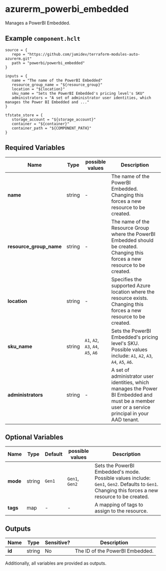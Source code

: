 # azurerm_powerbi_embedded

Manages a PowerBI Embedded.

## Example `component.hclt`

```hcl
source = {
   repo = "https://github.com/jumidev/terraform-modules-auto-azurerm.git"   
   path = "powerbi/powerbi_embedded"   
}

inputs = {
   name = "The name of the PowerBI Embedded"   
   resource_group_name = "${resource_group}"   
   location = "${location}"   
   sku_name = "Sets the PowerBI Embedded's pricing level's SKU"   
   administrators = "A set of administrator user identities, which manages the Power BI Embedded and ..."   
}

tfstate_store = {
   storage_account = "${storage_account}"   
   container = "${container}"   
   container_path = "${COMPONENT_PATH}"   
}

```

## Required Variables

| Name | Type |  possible values |  Description |
| ---- | --------- |  ----------- | ----------- |
| **name** | string |  -  |  The name of the PowerBI Embedded. Changing this forces a new resource to be created. | 
| **resource_group_name** | string |  -  |  The name of the Resource Group where the PowerBI Embedded should be created. Changing this forces a new resource to be created. | 
| **location** | string |  -  |  Specifies the supported Azure location where the resource exists. Changing this forces a new resource to be created. | 
| **sku_name** | string |  `A1`, `A2`, `A3`, `A4`, `A5`, `A6`  |  Sets the PowerBI Embedded's pricing level's SKU. Possible values include: `A1`, `A2`, `A3`, `A4`, `A5`, `A6`. | 
| **administrators** | string |  -  |  A set of administrator user identities, which manages the Power BI Embedded and must be a member user or a service principal in your AAD tenant. | 

## Optional Variables

| Name | Type |  Default  |  possible values |  Description |
| ---- | --------- |  ----------- | ----------- | ----------- |
| **mode** | string |  `Gen1`  |  `Gen1`, `Gen2`  |  Sets the PowerBI Embedded's mode. Possible values include: `Gen1`, `Gen2`. Defaults to `Gen1`. Changing this forces a new resource to be created. | 
| **tags** | map |  -  |  -  |  A mapping of tags to assign to the resource. | 



## Outputs

| Name | Type | Sensitive? | Description |
| ---- | ---- | --------- | --------- |
| **id** | string | No  | The ID of the PowerBI Embedded. | 

Additionally, all variables are provided as outputs.
